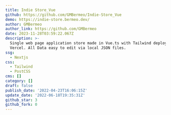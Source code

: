 ```yaml
---
title: Indie Store_Vue
github: https://github.com/GMBermeo/Indie-Store_Vue
demo: https://indie-store.bermeo.dev/
author: GMBermeo
author_link: https://github.com/GMBermeo
date: 2023-11-28T03:59:22.067Z
description: >-
  Single web page application store made in Vue.ts with Tailwind deployed on
  Vercel. All Data easy to edit via local JSON files.
ssg:
  - Nextjs
css:
  - Tailwind
  - PostCSS
cms: []
category: []
draft: false
publish_date: '2022-04-23T16:06:15Z'
update_date: '2022-06-18T19:35:31Z'
github_star: 3
github_fork: 0
---
```

